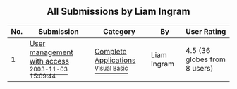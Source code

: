﻿<div align="center">

## All Submissions by Liam Ingram

</div>

No.  | Submission | Category | By   | User Rating
---- | ---------- | -------- | ---- | -----------
1 | [User management with access<br /><sup>2003-11-03 15:09:44</sup>](https://github.com/Planet-Source-Code/liam-ingram-user-management-with-access__1-50137) | [Complete Applications<br /><sup>Visual Basic</sup>](../ByCategory/complete-applications__1-27.md) | Liam Ingram | 4.5 (36 globes from 8 users)
